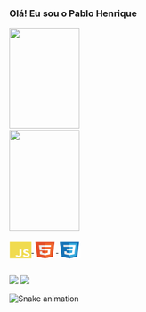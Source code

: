 ### Olá! Eu sou o Pablo Henrique

<div align="left">
  <a href="https://github.com/devpablohenrique">
  <img height="180em" width="50%" padding="0" margin="0" src="https://github-readme-stats.vercel.app/api?username=devpablohenrique&show_icons=true&theme=dracula&include_all_commits=true&count_private=true"/>
  <img height="180em" width="50%" padding="0" margin="0" src="https://github-readme-stats.vercel.app/api/top-langs/?username=devpablohenrique&layout=compact&langs_count=7&theme=dracula"/>
</div>
  
<div style="display: inline_block"><br>
  <img align="center" alt="Pablo-Js" height="30" width="40" src="https://raw.githubusercontent.com/devicons/devicon/master/icons/javascript/javascript-plain.svg">
  <img align="center" alt="Pablo-HTML" height="30" width="40" src="https://raw.githubusercontent.com/devicons/devicon/master/icons/html5/html5-original.svg">
  <img align="center" alt="Pablo-CSS" height="30" width="40" src="https://raw.githubusercontent.com/devicons/devicon/master/icons/css3/css3-original.svg">
</div>
  
##
  
<div> 
  <a href = "mailto:devpablohenrique@gmail.com"><img src="https://img.shields.io/badge/-Gmail-%23333?style=for-the-badge&logo=gmail&logoColor=white" target="_blank"></a>
  <a href="https://www.linkedin.com/in/pablo-henrique-ribeiro-da-silva-553209142" target="_blank"><img src="https://img.shields.io/badge/-LinkedIn-%230077B5?style=for-the-badge&logo=linkedin&logoColor=white" target="_blank"></a> 
 
</div>

![Snake animation](https://github.com/devpablohenrique/devpablohenrique/blob/output/github-contribution-grid-snake.svg)
